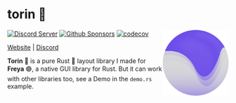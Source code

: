# torin 📐

<a href="https://freyaui.dev/"><img align="right" src="../../logo.svg" alt="Freya logo" width="150"/></a>

[![Discord Server](https://img.shields.io/discord/1015005816094478347.svg?logo=discord&style=flat-square)](https://discord.gg/sYejxCdewG)
[![Github Sponsors](https://img.shields.io/github/sponsors/marc2332?style=social)](https://github.com/sponsors/marc2332)
[![codecov](https://codecov.io/github/marc2332/freya/branch/main/graph/badge.svg?token=APSGEC84B8)](https://codecov.io/github/marc2332/freya)

[Website](https://freyaui.dev) | [Discord](https://discord.gg/sYejxCdewG)

**Torin** 📐 is a pure Rust 🦀 layout library I made for **Freya** 🟣, a native GUI library for Rust. But it can work with other libraries too, see a Demo in the `demo.rs` example.
